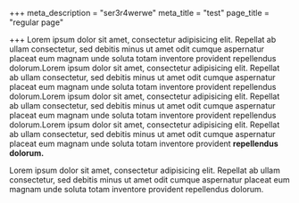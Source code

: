 +++
meta_description = "ser3r4werwe"
meta_title = "test"
page_title = "regular page"

+++
Lorem ipsum dolor sit amet, consectetur adipisicing elit. Repellat ab ullam consectetur, sed debitis minus ut amet odit cumque aspernatur placeat eum magnam unde soluta totam inventore provident repellendus dolorum.Lorem ipsum dolor sit amet, consectetur adipisicing elit. Repellat ab ullam consectetur, sed debitis minus ut amet odit cumque aspernatur placeat eum magnam unde soluta totam inventore provident repellendus dolorum.Lorem ipsum dolor sit amet, consectetur adipisicing elit. Repellat ab ullam consectetur, sed debitis minus ut amet odit cumque aspernatur placeat eum magnam unde soluta totam inventore provident repellendus dolorum.Lorem ipsum dolor sit amet, consectetur adipisicing elit. Repellat ab ullam consectetur, sed debitis minus ut amet odit cumque aspernatur placeat eum magnam unde soluta totam inventore provident **repellendus dolorum.**

Lorem ipsum dolor sit amet, consectetur adipisicing elit. Repellat ab ullam consectetur, sed debitis minus ut amet odit cumque aspernatur placeat eum magnam unde soluta totam inventore provident repellendus dolorum.